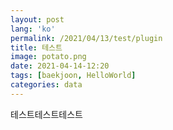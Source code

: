 ```yaml
---
layout: post
lang: 'ko'
permalink: /2021/04/13/test/plugin
title: 테스트
image: potato.png
date: 2021-04-14-12:20
tags: [baekjoon, HelloWorld]
categories: data
---
```




테스트테스트테스트